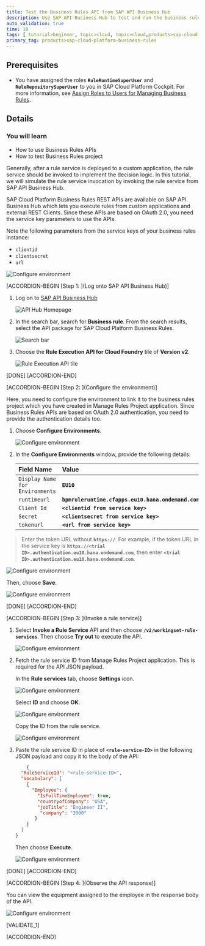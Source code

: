 ```yaml
---
title: Test the Business Rules API from SAP API Business Hub
description: Use SAP API Business Hub to test and run the business rules API to see how business rules can be consumed from a custom application.
auto_validation: true
time: 10
tags: [ tutorial>beginner, topic>cloud, topic>cloud,products>sap-cloud-platform,products>sap-cloud-platform-for-the-cloud-foundry-environment, topic>sap-api-business-hub]
primary_tag: products>sap-cloud-platform-business-rules
---
```


## Prerequisites
 - You have assigned the roles **`RuleRuntimeSuperUser`** and **`RuleRepositorySuperUser`** to you in SAP Cloud Platform Cockpit. For more information, see [Assign Roles to Users for Managing Business Rules](cp-cf-businessrules02-assign-roles).

## Details
### You will learn
  - How to use Business Rules APIs
  - How to test Business Rules project

Generally, after a rule service is deployed to a custom application, the rule service should be invoked to implement the decision logic. In this tutorial, we will simulate the rule service invocation by invoking the rule service from SAP API Business Hub.

SAP Cloud Platform Business Rules REST APIs are available on SAP API Business Hub which lets you execute rules from custom applications and external REST Clients. Since these APIs are based on OAuth 2.0, you need the service key parameters to use the APIs.

Note the following parameters from the service keys of your business rules instance:

- `clientid`
- `clientsecret`
- `url`

![Configure environment](testing5.png)

[ACCORDION-BEGIN [Step 1: ](Log onto SAP API Business Hub)]

1. Log on to [SAP API Business Hub](https://api.sap.com/)

    ![API Hub Homepage](testing1.png)

2. In the search bar, search for **Business rule**. From the search results, select the API package for SAP Cloud Platform Business Rules.

    ![Search bar](testing2.png)

3. Choose the **Rule Execution API for Cloud Foundry** tile of **Version v2**.

    ![Rule Execution API tile](testing3.png)

[DONE]
[ACCORDION-END]

[ACCORDION-BEGIN [Step 2: ](Configure the environment)]

Here, you need to configure the environment to link it to the business rules project which you have created in Manage Rules Project application. Since Business Rules APIs are based on OAuth 2.0 authentication, you need to provide the authentication details too.

1. Choose **Configure Environments**.

    ![Configure environment](testing4.png)

2. In the **Configure Environments** window, provide the following details:

    |  Field Name     | Value
    |  :------------- | :-------------
    |  `Display Name for Environments`          | **`EU10`**
    |  `runtimeurl`        | **`bpmruleruntime.cfapps.eu10.hana.ondemand.com`**
    |  `Client Id`    | **`<clientid from service key>`**
    |  `Secret`      | **`<clientsecret from service key>`**
    |  `tokenurl`     | **`<url from service key>`**

> Enter the token URL without **`https://`**. For example, if the token URL in the service key is **`https://<trial ID>.authentication.eu10.hana.ondemand.com`**, then enter **`<trial ID>.authentication.eu10.hana.ondemand.com`**.


![Configure environment](testing6.png)

Then, choose **Save**.

![Configure environment](testing7.png)


[DONE]
[ACCORDION-END]


[ACCORDION-BEGIN [Step 3: ](Invoke a rule service)]

1. Select **Invoke a Rule Service** API and then choose **`/v2/workingset-rule-services`**. Then choose **Try out** to execute the API.

    ![Configure environment](testing8.png)

2. Fetch the rule service ID from Manage Rules Project application. This is required for the API JSON payload.

    In the **Rule services** tab, choose **Settings** icon.

    ![Configure environment](testing9.png)

    Select **ID** and choose **OK**.

    ![Configure environment](testing10.png)

    Copy the ID from the rule service.

    ![Configure environment](testing11.png)

3. Paste the rule service ID in place of **`<rule-service-ID>`** in the following JSON payload and copy it to the body of the API:

    ```JSON
        {
      "RuleServiceId": "<rule-service-ID>",
      "Vocabulary": [
        {
          "Employee": {
            "IsFullTimeEmployee": true,
            "countryofCompany": "USA",
            "jobTitle": "Engineer II",
             "company": "2000"
           }
        }
      ]
    }
    ```

    Then choose **Execute**.

    ![Configure environment](testing12.png)


[DONE]
[ACCORDION-END]

[ACCORDION-BEGIN [Step 4: ](Observe the API response)]

You can view the equipment assigned to the employee in the response body of the API.

![Configure environment](testing13.png)

[VALIDATE_1]

[ACCORDION-END]
